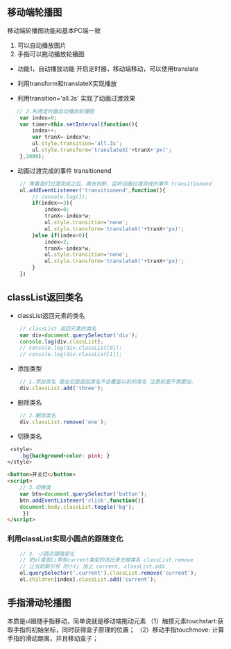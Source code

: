 ## 移动端轮播图
移动端轮播图功能和基本PC端一致
1. 可以自动播放图片
2. 手指可以拖动播放轮播图

- 功能1，自动播放功能
开启定时器，移动端移动，可以使用translate

- 利用transform和translateX实现播放
- 利用transition='all.3s' 实现了动画过渡效果
```js
   // 2.利用定时器自动播放轮播图
    var index=0;
    var timer=this.setInterval(function(){
        index++;
        var tranX=-index*w;
        ul.style.transition='all.3s';
        ul.style.transform='translateX('+tranX+'px)';
    },2000);
```

- 动画过渡完成的事件 transitionend
```js
    // 等着我们过渡完成之后，再去判断，监听动画过渡完成的事件 transitionend
    ul.addEventListener('transitionend',function(){
        // console.log(1);
        if(index>=3){
            index=0;
            tranX=-index*w;
            ul.style.transition='none';
            ul.style.transform='translateX('+tranX+'px)';
        }else if(index<0){
            index=2;
            tranX=-index*w;
            ul.style.transition='none';
            ul.style.transform='translateX('+tranX+'px)';
        }
    })
```

## classList返回类名
- classList返回元素的类名
```js
    // classList 返回元素的类名
    var div=document.querySelector('div');
    console.log(div.classList);
    // console.log(div.classList[0]);
    // console.log(div.classList[1]);
```
- 添加类型
```js
    // 1.添加类名 是在后面追加类名不会覆盖以前的类名 注意前面不需要加.
    div.classList.add('three');
```
- 删除类名
```js
    // 2.删除类名
    div.classList.remove('one');
```

- 切换类名
```css
 <style>
    .bg{background-color: pink; }
</style>
```
```html
<button>开关灯</button>
<script>
    // 3.切换类
    var btn=document.querySelector('button');
    btn.addEventListener('click',function(){
    document.body.classList.toggle('bg');
     })
</script>
```

### 利用classList实现小圆点的跟随变化

```js
    // 3. 小圆点跟随变化
    // 把ol里面li带有current类型的选出来去掉类名 classList.remove
    // 让当前索引号 的小li 加上 current, classList.add
    ol.querySelector('.current').classList.remove('current');
    ol.children[index].classList.add('current');
```

## 手指滑动轮播图
本质是ul跟随手指移动，简单说就是移动端拖动元素
（1）触摸元素touchstart:获取手指的初始坐标，同时获得盒子原理的位置；
（2）移动手指touchmove: 计算手指的滑动距离，并且移动盒子；

